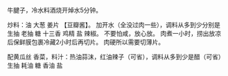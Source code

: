 牛腱子，冷水料酒烧开焯水5分钟。

炒料：油 大葱 姜片 【豆瓣酱】。
加开水（全没过肉一些），调料从多到少分别是 生抽 老抽 糖 十三香 鸡精 盐 辣椒。
不要怕咸，放心放。
肉煮一小时，捞出放凉后保鲜膜包裹冷藏2小时后再切片。
肉硬所以需要切薄片。

配黄瓜丝 香菜，料汁：热油蒜沫，红油辣子（可省），调料从多到少是醋（可省） 生抽 耗油 糖 香油 盐